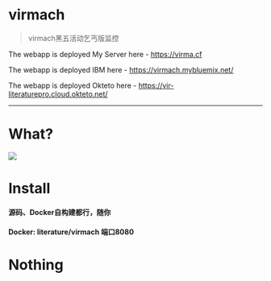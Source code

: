 # virmach

> virmach黑五活动乞丐版监控

The webapp is deployed My Server here - https://virma.cf

The webapp is deployed IBM here - https://virmach.mybluemix.net/

The webapp is deployed Okteto here - https://vir-literaturepro.cloud.okteto.net/

---

# What?
![](https://vkceyugu.cdn.bspapp.com/VKCEYUGU-6cc46a21-10af-4cd7-a52d-d8c57329708e/04834455-4789-4444-acf3-e1dabf39efd1.png)

# Install
####  源码、Docker自构建都行，随你

#### Docker:   literature/virmach  端口8080 

# Nothing



